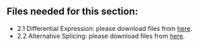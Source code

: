 ## Files needed for this section:

* 2.1 Differential Expression: please download files from [here](https://cloud.tsinghua.edu.cn/d/91345a2c2a2d403494a0/).
* 2.2 Alternative Splicing: please download files from [here](https://cloud.tsinghua.edu.cn/d/91345a2c2a2d403494a0/).

